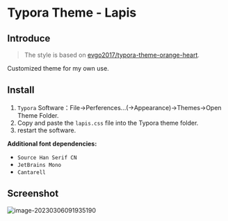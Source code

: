 
# Typora Theme - Lapis

## Introduce

> The style is based on [evgo2017/typora-theme-orange-heart](https://github.com/evgo2017/typora-theme-orange-heart).
>

Customized theme for my own use.

## Install

1. `Typora` Software：File->Perferences...(->Appearance)->Themes->Open Theme Folder.
2.  Copy and paste the `lapis.css` file into the Typora theme folder.
3.  restart the software.

**Additional font dependencies:**

- `Source Han Serif CN`
- `JetBrains Mono`
- `Cantarell`

## Screenshot

![image-20230306091935190](https://cdn.just-plain.fun/img/image-20230306091935190.png)
